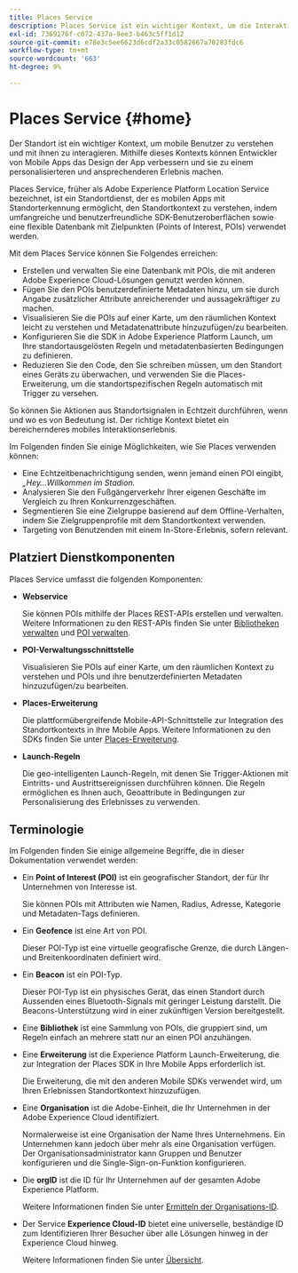 ```yaml
---
title: Places Service
description: Places Service ist ein wichtiger Kontext, um die Interaktion von Mobile-Benutzern zu verstehen. Mithilfe dieses Kontexts können Entwickler von Mobile Apps das Design der App verbessern und sie zu einem personalisierteren und ansprechenderen Erlebnis machen.
exl-id: 7369176f-c072-437a-9ee3-b463c5ff1d12
source-git-commit: e78e3c5ee6623d6cdf2a33c0582667a70283fdc6
workflow-type: tm+mt
source-wordcount: '663'
ht-degree: 9%

---
```


# Places Service {#home}

Der Standort ist ein wichtiger Kontext, um mobile Benutzer zu verstehen und mit ihnen zu interagieren. Mithilfe dieses Kontexts können Entwickler von Mobile Apps das Design der App verbessern und sie zu einem personalisierteren und ansprechenderen Erlebnis machen.

Places Service, früher als Adobe Experience Platform Location Service bezeichnet, ist ein Standortdienst, der es mobilen Apps mit Standorterkennung ermöglicht, den Standortkontext zu verstehen, indem umfangreiche und benutzerfreundliche SDK-Benutzeroberflächen sowie eine flexible Datenbank mit Zielpunkten (Points of Interest, POIs) verwendet werden.

Mit dem Places Service können Sie Folgendes erreichen:

* Erstellen und verwalten Sie eine Datenbank mit POIs, die mit anderen Adobe Experience Cloud-Lösungen genutzt werden können.
* Fügen Sie den POIs benutzerdefinierte Metadaten hinzu, um sie durch Angabe zusätzlicher Attribute anreicherender und aussagekräftiger zu machen.
* Visualisieren Sie die POIs auf einer Karte, um den räumlichen Kontext leicht zu verstehen und Metadatenattribute hinzuzufügen/zu bearbeiten.
* Konfigurieren Sie die SDK in Adobe Experience Platform Launch, um Ihre standortausgelösten Regeln und metadatenbasierten Bedingungen zu definieren.
* Reduzieren Sie den Code, den Sie schreiben müssen, um den Standort eines Geräts zu überwachen, und verwenden Sie die Places-Erweiterung, um die standortspezifischen Regeln automatisch mit Trigger zu versehen.

So können Sie Aktionen aus Standortsignalen in Echtzeit durchführen, wenn und wo es von Bedeutung ist. Der richtige Kontext bietet ein bereichernderes mobiles Interaktionserlebnis.

Im Folgenden finden Sie einige Möglichkeiten, wie Sie Places verwenden können:

* Eine Echtzeitbenachrichtigung senden, wenn jemand einen POI eingibt, *„Hey…Willkommen im Stadion.*
* Analysieren Sie den Fußgängerverkehr Ihrer eigenen Geschäfte im Vergleich zu Ihren Konkurrenzgeschäften.
* Segmentieren Sie eine Zielgruppe basierend auf dem Offline-Verhalten, indem Sie Zielgruppenprofile mit dem Standortkontext verwenden.
* Targeting von Benutzenden mit einem In-Store-Erlebnis, sofern relevant.

## Platziert Dienstkomponenten

Places Service umfasst die folgenden Komponenten:

* **Webservice**

  Sie können POIs mithilfe der Places REST-APIs erstellen und verwalten. Weitere Informationen zu den REST-APIs finden Sie unter [Bibliotheken verwalten](/help/web-service-api/api-usage/manage-libraries/manage-libraries.md) und [POI verwalten](/help/web-service-api/api-usage/manage-pois/manage-pois.md).

* **POI-Verwaltungsschnittstelle**

  Visualisieren Sie POIs auf einer Karte, um den räumlichen Kontext zu verstehen und POIs und ihre benutzerdefinierten Metadaten hinzuzufügen/zu bearbeiten.

* **Places-Erweiterung**

  Die plattformübergreifende Mobile-API-Schnittstelle zur Integration des Standortkontexts in Ihre Mobile Apps. Weitere Informationen zu den SDKs finden Sie unter [Places-Erweiterung](/help/places-ext-aep-sdks/places-extension/places-extension.md).

* **Launch-Regeln**

  Die geo-intelligenten Launch-Regeln, mit denen Sie Trigger-Aktionen mit Eintritts- und Austrittsereignissen durchführen können. Die Regeln ermöglichen es Ihnen auch, Geoattribute in Bedingungen zur Personalisierung des Erlebnisses zu verwenden.

## Terminologie

Im Folgenden finden Sie einige allgemeine Begriffe, die in dieser Dokumentation verwendet werden:

* Ein **Point of Interest (POI)** ist ein geografischer Standort, der für Ihr Unternehmen von Interesse ist.

  Sie können POIs mit Attributen wie Namen, Radius, Adresse, Kategorie und Metadaten-Tags definieren.

* Ein **Geofence** ist eine Art von POI.

  Dieser POI-Typ ist eine virtuelle geografische Grenze, die durch Längen- und Breitenkoordinaten definiert wird.

* Ein **Beacon** ist ein POI-Typ.

  Dieser POI-Typ ist ein physisches Gerät, das einen Standort durch Aussenden eines Bluetooth-Signals mit geringer Leistung darstellt. Die Beacons-Unterstützung wird in einer zukünftigen Version bereitgestellt.

* Eine **Bibliothek** ist eine Sammlung von POIs, die gruppiert sind, um Regeln einfach an mehrere statt nur an einen POI anzuhängen.

* Eine **Erweiterung** ist die Experience Platform Launch-Erweiterung, die zur Integration der Places SDK in Ihre Mobile Apps erforderlich ist.

  Die Erweiterung, die mit den anderen Mobile SDKs verwendet wird, um Ihren Erlebnissen Standortkontext hinzuzufügen.

* Eine **Organisation** ist die Adobe-Einheit, die Ihr Unternehmen in der Adobe Experience Cloud identifiziert.

  Normalerweise ist eine Organisation der Name Ihres Unternehmens. Ein Unternehmen kann jedoch über mehr als eine Organisation verfügen. Der Organisationsadministrator kann Gruppen und Benutzer konfigurieren und die Single-Sign-on-Funktion konfigurieren.

* Die **orgID** ist die ID für Ihr Unternehmen auf der gesamten Adobe Experience Platform.

  Weitere Informationen finden Sie unter [Ermitteln der Organisations-ID](https://forums.adobe.com/thread/2339895).

* Der Service **Experience Cloud-ID** bietet eine universelle, beständige ID zum Identifizieren Ihrer Besucher über alle Lösungen hinweg in der Experience Cloud hinweg.

  Weitere Informationen finden Sie unter [Übersicht](https://experienceleague.adobe.com/docs/id-service/using/intro/overview.html?lang=de).

